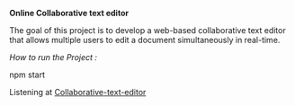 **Online Collaborative text editor**

The goal of this project is to develop a web-based collaborative text editor that allows multiple users to edit a document simultaneously in real-time. 

*How to run the Project :*

npm start

Listening at [Collaborative-text-editor](http://localhost:5000)
